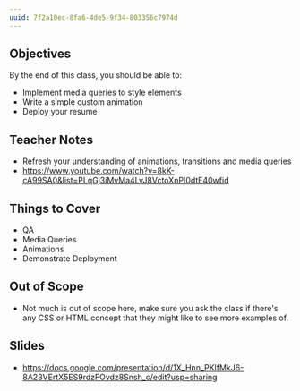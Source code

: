 ```yaml
---
uuid: 7f2a10ec-8fa6-4de5-9f34-803356c7974d
---
```


## Objectives

By the end of this class, you should be able to:
- Implement media queries to style elements
- Write a simple custom animation
- Deploy your resume


## Teacher Notes
- Refresh your understanding of animations, transitions and media queries
- https://www.youtube.com/watch?v=8kK-cA99SA0&list=PLqGj3iMvMa4LvJ8VctoXnPI0dtE40wfid

## Things to Cover
- QA
- Media Queries
- Animations
- Demonstrate Deployment

## Out of Scope
- Not much is out of scope here, make sure you ask the class if there's any CSS or HTML concept that they might like to see more examples of.

## Slides
- https://docs.google.com/presentation/d/1X_Hnn_PKlfMkJ6-8A23VErtX5ES9rdzFOvdz8Snsh_c/edit?usp=sharing
